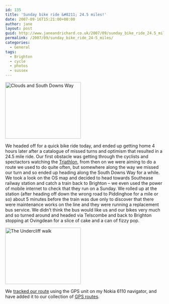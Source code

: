 ```yaml
---
id: 135
title: 'Sunday bike ride &#8211; 24.5 miles!'
date: 2007-09-16T15:21:00+00:00
author: jane
layout: post
guid: http://www.janeandrichard.co.uk/2007/09/sunday_bike_ride_24.5_miles!
permalink: /2007/09/sunday_bike_ride_24-5_miles/
categories:
  - General
tags:
  - Brighton
  - cycle
  - photos
  - sussex
---
```

[<img src="http://farm2.static.flickr.com/1295/1391749665_06d28f5a0d_m.jpg" width="240" height="180" alt="Clouds and South Downs Way" />](http://www.flickr.com/photos/janed/1391749665/ "Photo Sharing")

We headed off for a quick bike ride today, and ended up getting home 4 hours later after a catalogue of missed turns and optimism that resulted in a 24.5 mile ride. Our first obstacle was getting through the cyclists and spectactors watching the [Triathlon](http://www.urbanrace.co.uk/brighton_triathlon.htm), from then on we were aiming to do a route we used to do quite often, but somewhere along the way we missed our turn and so ended up heading along the South Downs Way for a while. We took a look on the OS map and decided to head towards Southease railway station and catch a train back to Brighton &#8211; we even used the power of mobile internet to check that they run on a Sunday. We rolled up at the station (after heading off down the wrong road to Piddinghoe for a mile or so) about 5 minutes before the train was due only to discover that there were maintenance works on the line and they were running a replacement bus service. We didn&#8217;t think the bus would like us and our bikes very much and so turned around and headed via Telscombe and back to Brighton stopping at Ovingdean for a slice of cake and a can of fizzy pop.

[<img src="http://farm2.static.flickr.com/1132/1391755277_c9df324f40_m.jpg" width="240" height="180" alt="The Undercliff walk" />](http://www.flickr.com/photos/janed/1391755277/ "Photo Sharing")

We [tracked our route](http://maps.google.com/?q=http://www.janeandrichard.co.uk/maps/2007/W20070916112859.kmz) using the GPS unit on my Nokia 6110 navigator, and have added it to our collection of [GPS routes](http://www.janeandrichard.co.uk/maps/).